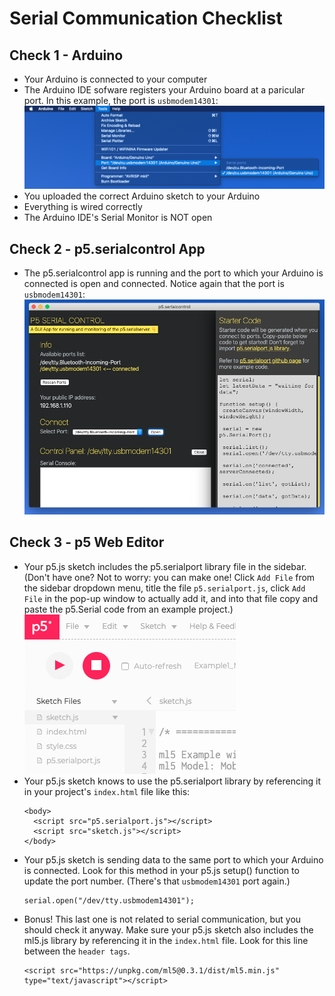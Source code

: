 # Serial Communication Checklist

## Check 1 - Arduino
* Your Arduino is connected to your computer 
* The Arduino IDE sofware registers your Arduino board at a paricular port. In this example, the port is `usbmodem14301`: ![arduinoIDE_arduinoPort](images/arduinoIDE_port.png)
* You uploaded the correct Arduino sketch to your Arduino
* Everything is wired correctly
* The Arduino IDE's Serial Monitor is NOT open

## Check 2 - p5.serialcontrol App
* The p5.serialcontrol app is running and the port to which your Arduino is connected is open and connected. Notice again that the port is `usbmodem14301`: 
![p5serialcontrol_port](images/p5serialcontrol_port.png)

## Check 3 - p5 Web Editor
* Your p5.js sketch includes the p5.serialport library file in the sidebar. (Don't have one? Not to worry: you can make one! Click `Add File` from the sidebar dropdown menu, title the file `p5.serialport.js`, click `Add File` in the pop-up window to actually add it, and into that file copy and paste the p5.Serial code from an example project.)
![p5serialport_libraryFile](images/p5serialport_libraryFile.png) 
* Your p5.js sketch knows to use the p5.serialport library by referencing it in your project's `index.html` file like this: 
  ```
  <body>
    <script src="p5.serialport.js"></script>
    <script src="sketch.js"></script>
  </body>
  ```
* Your p5.js sketch is sending data to the same port to which your Arduino is connected. Look for this method in your p5.js setup() function to update the port number. (There's that `usbmodem14301` port again.)
    ```
    serial.open("/dev/tty.usbmodem14301");
    ``` 
* Bonus! This last one is not related to serial communication, but you should check it anyway. Make sure your p5.js sketch also includes the ml5.js library by referencing it in the `index.html` file. Look for this line between the `header tags`.
    ```
    <script src="https://unpkg.com/ml5@0.3.1/dist/ml5.min.js" type="text/javascript"></script>
    ```
